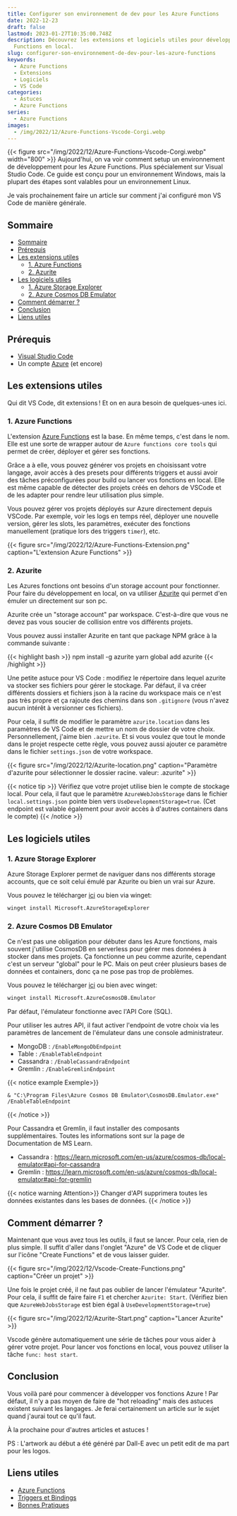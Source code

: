 ```yaml
---
title: Configurer son environnement de dev pour les Azure Functions
date: 2022-12-23
draft: false
lastmod: 2023-01-27T10:35:00.748Z
description: Découvrez les extensions et logiciels utiles pour développer des Azure
  Functions en local.
slug: configurer-son-environnement-de-dev-pour-les-azure-functions
keywords:
  - Azure Functions
  - Extensions
  - Logiciels
  - VS Code
categories:
  - Astuces
  - Azure Functions
series:
  - Azure Functions
images:
  - /img/2022/12/Azure-Functions-Vscode-Corgi.webp
---
```


{{< figure src="/img/2022/12/Azure-Functions-Vscode-Corgi.webp" width="800" >}}
Aujourd'hui, on va voir comment setup un environnement de développement pour les Azure Functions. Plus spécialement sur Visual Studio Code.
Ce guide est conçu pour un environnement Windows, mais la plupart des étapes sont valables pour un environnement Linux.

Je vais prochainement faire un article sur comment j'ai configuré mon VS Code de manière générale.

## Sommaire

- [Sommaire](#sommaire)
- [Prérequis](#prérequis)
- [Les extensions utiles](#les-extensions-utiles)
  - [1. Azure Functions](#1-azure-functions)
  - [2. Azurite](#2-azurite)
- [Les logiciels utiles](#les-logiciels-utiles)
  - [1. Azure Storage Explorer](#1-azure-storage-explorer)
  - [2. Azure Cosmos DB Emulator](#2-azure-cosmos-db-emulator)
- [Comment démarrer ?](#comment-démarrer-)
- [Conclusion](#conclusion)
- [Liens utiles](#liens-utiles)

## Prérequis

- [Visual Studio Code](https://code.visualstudio.com/)
- Un compte [Azure](https://azure.microsoft.com/) (et encore)

## Les extensions utiles

Qui dit VS Code, dit extensions ! Et on en aura besoin de quelques-unes ici.

### 1. Azure Functions

L'extension [Azure Functions](https://marketplace.visualstudio.com/items?itemName=ms-azuretools.vscode-azurefunctions) est la base. En même temps, c'est dans le nom. Elle est une sorte de wrapper autour de `Azure functions core tools` qui permet de créer, déployer et gérer ses fonctions.

Grâce a à elle, vous pouvez générer vos projets en choisissant votre langage, avoir accès à des presets pour différents triggers et aussi avoir des tâches préconfigurées pour build ou lancer vos fonctions en local. Elle est même capable de détecter des projets créés en dehors de VSCode et de les adapter pour rendre leur utilisation plus simple.

Vous pouvez gérer vos projets déployés sur Azure directement depuis VSCode. Par exemple, voir les logs en temps réel, déployer une nouvelle version, gérer les slots, les paramètres, exécuter des fonctions manuellement (pratique lors des triggers `timer`), etc.

{{< figure src="/img/2022/12/Azure-Functions-Extension.png" caption="L'extension Azure Functions" >}}

### 2. Azurite

Les Azures fonctions ont besoins d'un storage account pour fonctionner. Pour faire du développement en local, on va utiliser [Azurite](https://marketplace.visualstudio.com/items?itemName=Azurite.azurite) qui permet d'en émuler un directement sur son pc.

Azurite crée un "storage account" par workspace. C'est-à-dire que vous ne devez pas vous soucier de collision entre vos différents projets.

Vous pouvez aussi installer Azurite en tant que package NPM grâce à la commande suivante :

{{< highlight bash >}}
npm install -g azurite
yarn global add azurite
{{< /highlight >}}

Une petite astuce pour VS Code : modifiez le répertoire dans lequel azurite va stocker ses fichiers pour gérer le stockage. Par défaut, il va créer différents dossiers et fichiers json à la racine du workspace mais ce n'est pas très propre et ça rajoute des chemins dans son `.gitignore` (vous n'avez aucun intérêt à versionner ces fichiers).

Pour cela, il suffit de modifier le paramètre `azurite.location` dans les paramètres de VS Code et de mettre un nom de dossier de votre choix. Personnellement, j'aime bien `.azurite`.
Et si vous voulez que tout le monde dans le projet respecte cette règle, vous pouvez aussi ajouter ce paramètre dans le fichier `settings.json` de votre workspace.

{{< figure src="/img/2022/12/Azurite-location.png" caption="Paramètre d'azurite pour sélectionner le dossier racine. valeur: .azurite" >}}

{{< notice tip >}}
Vérifiez que votre projet utilise bien le compte de stockage local. Pour cela, il faut que le paramètre `AzureWebJobsStorage` dans le fichier `local.settings.json` pointe bien vers `UseDevelopmentStorage=true`. (Cet endpoint est valable également pour avoir accès à d'autres containers dans le compte)
{{< /notice >}}

## Les logiciels utiles

### 1. Azure Storage Explorer

Azure Storage Explorer permet de naviguer dans nos différents storage accounts, que ce soit celui émulé par Azurite ou bien un vrai sur Azure.

Vous pouvez le télécharger [ici](https://azure.microsoft.com/fr-fr/features/storage-explorer/) ou bien via winget:

```bash
winget install Microsoft.AzureStorageExplorer
```

### 2. Azure Cosmos DB Emulator

Ce n'est pas une obligation pour débuter dans les Azure fonctions, mais souvent j'utilise CosmosDB en serverless pour gérer mes données à stocker dans mes projets. Ça fonctionne un peu comme azurite, cependant c'est un serveur "global" pour le PC. Mais on peut créer plusieurs bases de données et containers, donc ça ne pose pas trop de problèmes.

Vous pouvez le télécharger [ici](https://docs.microsoft.com/fr-fr/azure/cosmos-db/local-emulator?tabs=ssl-netstd21#download-and-install-the-emulator) ou bien avec winget:

```bash
winget install Microsoft.AzureCosmosDB.Emulator
```

Par défaut, l'émulateur fonctionne avec l'API Core (SQL).

Pour utiliser les autres API, il faut activer l'endpoint de votre choix via les paramètres de lancement de l'émulateur dans une console administrateur.

- MongoDB : `/EnableMongoDbEndpoint`
- Table : `/EnableTableEndpoint`
- Cassandra : `/EnableCassandraEndpoint`
- Gremlin : `/EnableGremlinEndpoint`

{{< notice example Exemple>}}

```pwsh
& "C:\Program Files\Azure Cosmos DB Emulator\CosmosDB.Emulator.exe" /EnableTableEndpoint
```

{{< /notice >}}

Pour Cassandra et Gremlin, il faut installer des composants supplémentaires. Toutes les informations sont sur la page de Documentation de MS Learn.

- Cassandra : <https://learn.microsoft.com/en-us/azure/cosmos-db/local-emulator#api-for-cassandra>
- Gremlin : <https://learn.microsoft.com/en-us/azure/cosmos-db/local-emulator#api-for-gremlin> 

{{< notice warning Attention>}}
Changer d'API supprimera toutes les données existantes dans les bases de données.
{{< /notice >}}

## Comment démarrer ?

Maintenant que vous avez tous les outils, il faut se lancer. Pour cela, rien de plus simple. Il suffit d'aller dans l'onglet "Azure" de VS Code et de cliquer sur l'icône "Create Functions" et de vous laisser guider.

{{< figure src="/img/2022/12/Vscode-Create-Functions.png" caption="Créer un projet" >}}

Une fois le projet créé, il ne faut pas oublier de lancer l'émulateur "Azurite". Pour cela, il suffit de faire faire `F1` et chercher `Azurite: Start`. (Vérifiez bien que `AzureWebJobsStorage` est bien égal à `UseDevelopmentStorage=true`)

{{< figure src="/img/2022/12/Azurite-Start.png" caption="Lancer Azurite" >}}

Vscode génère automatiquement une série de tâches pour vous aider à gérer votre projet. Pour lancer vos fonctions en local, vous pouvez utiliser la tâche `func: host start`.

## Conclusion

Vous voilà paré pour commencer à développer vos fonctions Azure ! Par défaut, il n'y a pas moyen de faire de "hot reloading" mais des astuces existent suivant les langages. Je ferai certainement un article sur le sujet quand j'aurai tout ce qu'il faut.

À la prochaine pour d'autres articles et astuces !

PS : L'artwork au début a été généré par Dall-E avec un petit edit de ma part pour les logos.

## Liens utiles

- [Azure Functions](https://learn.microsoft.com/fr-be/azure/azure-functions/functions-get-started)
- [Triggers et Bindings](https://learn.microsoft.com/fr-be/azure/azure-functions/functions-triggers-bindings#supported-bindings)
- [Bonnes Pratiques](https://docs.microsoft.com/fr-be/azure/azure-functions/functions-best-practices)